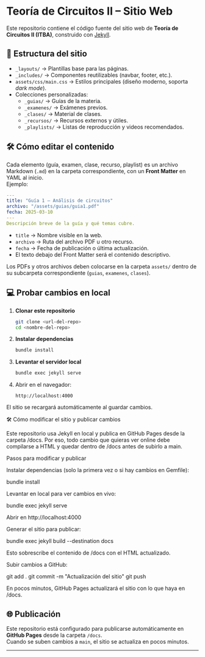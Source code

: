 # Teoría de Circuitos II – Sitio Web

Este repositorio contiene el código fuente del sitio web de **Teoría de Circuitos II (ITBA)**, construido con [Jekyll](https://jekyllrb.com/).

## 🚀 Estructura del sitio

- `_layouts/` → Plantillas base para las páginas.
- `_includes/` → Componentes reutilizables (navbar, footer, etc.).
- `assets/css/main.css` → Estilos principales (diseño moderno, soporta *dark mode*).
- Colecciones personalizadas:
  - `_guias/` → Guías de la materia.
  - `_examenes/` → Exámenes previos.
  - `_clases/` → Material de clases.
  - `_recursos/` → Recursos externos y útiles.
  - `_playlists/` → Listas de reproducción y videos recomendados.

## 🛠 Cómo editar el contenido

Cada elemento (guía, examen, clase, recurso, playlist) es un archivo Markdown (`.md`) en la carpeta correspondiente, con un **Front Matter** en YAML al inicio.  
Ejemplo:

```yaml
---
title: "Guía 1 – Análisis de circuitos"
archivo: "/assets/guias/guia1.pdf"
fecha: 2025-03-10
---
Descripción breve de la guía y qué temas cubre.
```

- `title` → Nombre visible en la web.  
- `archivo` → Ruta del archivo PDF u otro recurso.  
- `fecha` → Fecha de publicación o última actualización.  
- El texto debajo del Front Matter será el contenido descriptivo.

Los PDFs y otros archivos deben colocarse en la carpeta `assets/` dentro de su subcarpeta correspondiente (`guias`, `examenes`, `clases`).

## 💻 Probar cambios en local

1. **Clonar este repositorio**
   ```bash
   git clone <url-del-repo>
   cd <nombre-del-repo>
   ```
2. **Instalar dependencias**
   ```bash
   bundle install
   ```
3. **Levantar el servidor local**
   ```bash
   bundle exec jekyll serve
   ```
4. Abrir en el navegador:
   ```
   http://localhost:4000
   ```

El sitio se recargará automáticamente al guardar cambios.

🛠 Cómo modificar el sitio y publicar cambios

Este repositorio usa Jekyll en local y publica en GitHub Pages desde la carpeta /docs.
Por eso, todo cambio que quieras ver online debe compilarse a HTML y quedar dentro de /docs antes de subirlo a main.

Pasos para modificar y publicar

Instalar dependencias (solo la primera vez o si hay cambios en Gemfile):

bundle install


Levantar en local para ver cambios en vivo:

bundle exec jekyll serve


Abrir en http://localhost:4000

Generar el sitio para publicar:

bundle exec jekyll build --destination docs


Esto sobrescribe el contenido de /docs con el HTML actualizado.

Subir cambios a GitHub:

git add .
git commit -m "Actualización del sitio"
git push


En pocos minutos, GitHub Pages actualizará el sitio con lo que haya en /docs.

## 🌐 Publicación

Este repositorio está configurado para publicarse automáticamente en **GitHub Pages** desde la carpeta `/docs`.  
Cuando se suben cambios a `main`, el sitio se actualiza en pocos minutos.

---
